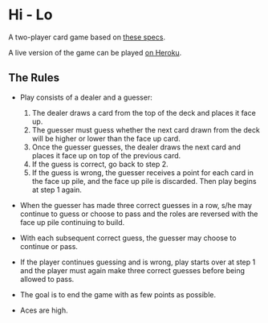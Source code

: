 # Hi - Lo

A two-player card game based on [these specs](https://gist.github.com/tublitzed/6d4efd525926b8bfecfa8771d50807f9).

A live version of the game can be played [on Heroku](https://hi-low-game.herokuapp.com/).

## The Rules
* Play consists of a dealer and a guesser:
  1. The dealer draws a card from the top of the deck and places it face up.
  2. The guesser must guess whether the next card drawn from the deck will be higher or lower than the face up card.
  3. Once the guesser guesses, the dealer draws the next card and places it face up on top of the previous card.
  4. If the guess is correct, go back to step 2.
  5. If the guess is wrong, the guesser receives a point for each card in the face up pile, and the face up pile is discarded. Then play begins at step 1 again.

* When the guesser has made three correct guesses in a row, s/he may continue to guess or choose to pass and the roles are reversed with the face up pile continuing to build.
* With each subsequent correct guess, the guesser may choose to continue or pass.
* If the player continues guessing and is wrong, play starts over at step 1 and the player must again make three correct guesses before being allowed to pass.
* The goal is to end the game with as few points as possible.
* Aces are high.
